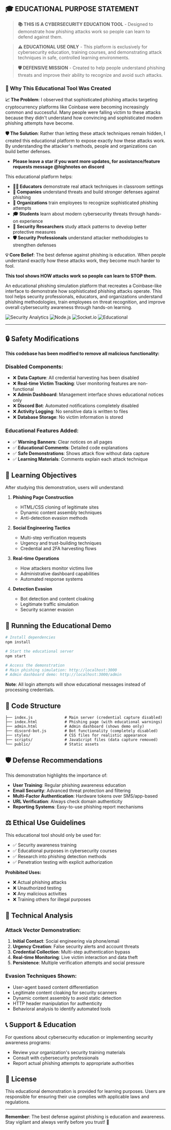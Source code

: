 ## 🎓 **EDUCATIONAL PURPOSE STATEMENT**

> **📚 THIS IS A CYBERSECURITY EDUCATION TOOL** - Designed to demonstrate how phishing attacks work so people can learn to defend against them.

> **⚠️ EDUCATIONAL USE ONLY** - This platform is exclusively for cybersecurity education, training courses, and demonstrating attack techniques in safe, controlled learning environments.

> **🛡️ DEFENSIVE MISSION** - Created to help people understand phishing threats and improve their ability to recognize and avoid such attacks.

### **🎯 Why This Educational Tool Was Created**

**📈 The Problem**: I observed that sophisticated phishing attacks targeting cryptocurrency platforms like Coinbase were becoming increasingly common and successful. Many people were falling victim to these attacks because they didn't understand how convincing and sophisticated modern phishing attempts have become.

**🛡️ The Solution**: Rather than letting these attack techniques remain hidden, I created this educational platform to expose exactly how these attacks work. By understanding the attacker's methods, people and organizations can build better defenses.

- **Please leave a star if you want more updates, for assistance/feature requests message @highnotes on discord**


This educational platform helps:

- **👨‍🏫 Educators** demonstrate real attack techniques in classroom settings
- **🏢 Companies** understand threats and build stronger defenses against phishing
- **👥 Organizations** train employees to recognize sophisticated phishing attempts  
- **🎓 Students** learn about modern cybersecurity threats through hands-on experience
- **🔬 Security Researchers** study attack patterns to develop better protective measures
- **🛡️ Security Professionals** understand attacker methodologies to strengthen defenses

**💡 Core Belief**: The best defense against phishing is education. When people understand exactly how these attacks work, they become much harder to fool.

**This tool shows HOW attacks work so people can learn to STOP them.**

An educational phishing simulation platform that recreates a Coinbase-like interface to demonstrate how sophisticated phishing attacks operate. This tool helps security professionals, educators, and organizations understand phishing methodologies, train employees on threat recognition, and improve overall cybersecurity awareness through hands-on learning.

![Security Analytics](https://img.shields.io/badge/Security-Analytics-blue) ![Node.js](https://img.shields.io/badge/Node.js-18+-green) ![Socket.io](https://img.shields.io/badge/Socket.io-Real--time-orange) ![Educational](https://img.shields.io/badge/Purpose-Educational-yellow)

---

## 🔒 Safety Modifications

**This codebase has been modified to remove all malicious functionality:**

### Disabled Components:
- ❌ **Data Capture**: All credential harvesting has been disabled
- ❌ **Real-time Victim Tracking**: User monitoring features are non-functional
- ❌ **Admin Dashboard**: Management interface shows educational notices only
- ❌ **Discord Bot**: Automated notifications completely disabled
- ❌ **Activity Logging**: No sensitive data is written to files
- ❌ **Database Storage**: No victim information is stored

### Educational Features Added:
- ✅ **Warning Banners**: Clear notices on all pages
- ✅ **Educational Comments**: Detailed code explanations
- ✅ **Safe Demonstrations**: Shows attack flow without data capture
- ✅ **Learning Materials**: Comments explain each attack technique

## 🎯 Learning Objectives

After studying this demonstration, users will understand:

1. **Phishing Page Construction**
   - HTML/CSS cloning of legitimate sites
   - Dynamic content assembly techniques
   - Anti-detection evasion methods

2. **Social Engineering Tactics**
   - Multi-step verification requests
   - Urgency and trust-building techniques
   - Credential and 2FA harvesting flows

3. **Real-time Operations**
   - How attackers monitor victims live
   - Administrative dashboard capabilities
   - Automated response systems

4. **Detection Evasion**
   - Bot detection and content cloaking
   - Legitimate traffic simulation
   - Security scanner evasion

## 🚀 Running the Educational Demo

```bash
# Install dependencies
npm install

# Start the educational server
npm start

# Access the demonstration
# Main phishing simulation: http://localhost:3000
# Admin dashboard demo: http://localhost:3000/admin
```

**Note**: All login attempts will show educational messages instead of processing credentials.

## 📖 Code Structure

```
├── index.js              # Main server (credential capture disabled)
├── index.html            # Phishing page (with educational warnings)
├── admin.html            # Admin dashboard (shows demo only)
├── discord-bot.js        # Bot functionality (completely disabled)
├── styles/               # CSS files for realistic appearance
├── scripts/              # JavaScript files (data capture removed)
└── public/               # Static assets
```

## 🛡️ Defense Recommendations

This demonstration highlights the importance of:

- **User Training**: Regular phishing awareness education
- **Email Security**: Advanced threat protection and filtering
- **Multi-Factor Authentication**: Hardware tokens over SMS/app-based
- **URL Verification**: Always check domain authenticity
- **Reporting Systems**: Easy-to-use phishing report mechanisms

## ⚖️ Ethical Use Guidelines

This educational tool should only be used for:

- ✅ Security awareness training
- ✅ Educational purposes in cybersecurity courses
- ✅ Research into phishing detection methods
- ✅ Penetration testing with explicit authorization

**Prohibited Uses:**
- ❌ Actual phishing attacks
- ❌ Unauthorized testing
- ❌ Any malicious activities
- ❌ Training others for illegal purposes

## 🔬 Technical Analysis

### Attack Vector Demonstration:
1. **Initial Contact**: Social engineering via phone/email
2. **Urgency Creation**: False security alerts and account threats
3. **Credential Collection**: Multi-step authentication bypass
4. **Real-time Monitoring**: Live victim interaction and data theft
5. **Persistence**: Multiple verification attempts and social pressure

### Evasion Techniques Shown:
- User-agent based content differentiation
- Legitimate content cloaking for security scanners
- Dynamic content assembly to avoid static detection
- HTTP header manipulation for authenticity
- Behavioral analysis to identify automated tools

## 📞 Support & Education

For questions about cybersecurity education or implementing security awareness programs:
- Review your organization's security training materials
- Consult with cybersecurity professionals
- Report actual phishing attempts to appropriate authorities

## 📄 License

This educational demonstration is provided for learning purposes. Users are responsible for ensuring their use complies with applicable laws and regulations.

---

**Remember**: The best defense against phishing is education and awareness. Stay vigilant and always verify before you trust! 🔐

